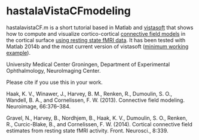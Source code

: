 # hastalaVistaCFmodeling
  

hastalavistaCF.m is a short tutorial based in Matlab and [vistasoft](https://github.com/vistalab/vistasoft) that shows how to compute and visualize cortico-cortical [connective field models](http://www.ncbi.nlm.nih.gov/pubmed/23110879) in the cortical surface [using resting state fMRI data](https://www.ncbi.nlm.nih.gov/pmc/articles/PMC4215614/). It has been tested with Matlab 2014b and the most current version of vistasoft ([minimum working example](https://drive.google.com/drive/folders/1zI58dCh4KGFACPpYfNOeFDdFD_OZ_Qpv?usp=sharing)).

University Medical Center Groningen, Department of Experimental Ophthalmology, NeuroImaging Center.
    
Please cite if you use this in your work.
  
Haak, K. V., Winawer, J., Harvey, B. M., Renken, R., Dumoulin, S. O., Wandell, B. A., and Cornelissen, F. W. (2013). Connective field modeling. Neuroimage, 66:376–384.
  
Gravel, N., Harvey, B., Nordhjem, B., Haak, K. V., Dumoulin, S. O., Renken, R., Curcic-Blake, B., and Cornelissen, F. W. (2014). Cortical connective field estimates from resting state fMRI activity. Front. Neurosci., 8:339.
 
